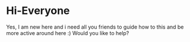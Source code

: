 # Hi-Everyone
Yes, I am new here and i need all you friends to guide how to this and be more active around here :) Would you like to help?
